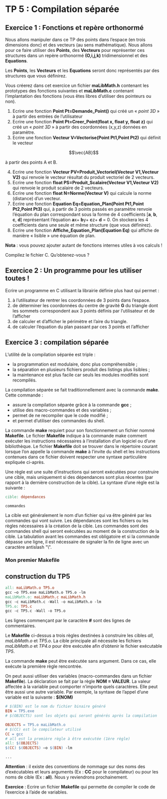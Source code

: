 # TP 5 : Compilation séparée

## Exercice 1 : Fonctions et repère orthonormé
Nous allons manipuler dans ce TP des points dans l’espace (en trois dimensions donc) et des vecteurs (au sens mathématique). Nous allons pour ce faire utiliser des **Points**, des **Vecteurs** pour représenter ces structures dans un repère orthonormé **(**O,i,j,k**)** tridimensionnel et des **Equations**.

Les **Points**, les **Vecteurs** et les **Equations** seront donc représentés par des structures que vous définirez.

Vous créerez dans cet exercice un fichier **maLibMath.h** contenant les prototypes des fonctions suivantes et **maLibMath.c** contenant l’implantation des fonctions (vous êtes libres d’utiliser des pointeurs ou non).

1. Ecrire une fonction **Point Pt=Demande\_Point()** qui créé un « *point 3D* » à partir des entrées de l’utilisateur
2. Ecrire une fonction **Point Pt=Creer\_Point(float x, float y, float z)** qui créé un « *point 3D* » à partir des coordonnées (x,y,z) données en paramètre.
3. Ecrire une fonction **Vecteur V=Vectorise(Point Pt1,Point Pt2)** qui définit le vecteur 
```math
\vec{AB}
```
à partir des points A et B.

4. Ecrire une fonction **Vecteur PV=Produit\_Vectoriel(Vecteur V1,Vecteur V2)** qui renvoie le vecteur résultat du produit vectoriel de 2 vecteurs.
5. Ecrire une fonction **float PS=Produit\_Scalaire(Vecteur V1,Vecteur V2)** qui renvoie le produit scalaire de 2 vecteurs.
6. Ecrire une fonction **float N=Norme(Vecteur V)** qui calcule la norme (distance) d’un vecteur.
7. Ecrire une fonction **Equation Eq=Equation\_Plan(Point Pt1,Point Pt2,Point Pt3)** qui, à partir de 3 points passés en paramètre renvoie l’équation du plan correspondant sous la forme de 4 coefficients [**a**, **b**, **c**, **d**] représentant l’équation **a**x+ **b**y+ **c**z+ **d** = 0.
   On stockera les 4 coefficients dans une seule et même structure (que vous définirez).
8. Ecrire une fonction **Affiche\_Equation\_Plan(Equation Eq)** qui affiche de manière « lisible » une équation de plan.

**Nota** : vous pouvez ajouter autant de fonctions internes utiles à vos calculs !

Compilez le fichier C. Qu’obtenez-vous ?

## Exercice 2 : Un programme pour les utiliser toutes !
Ecrire un programme en C utilisant la librairie définie plus haut qui permet :

1. à l’utilisateur de rentrer les coordonnées de 3 points dans l’espace.
2. de déterminer les coordonnées du centre de gravité **G** du triangle dont les sommets correspondent aux 3 points définis par l’utilisateur et de l’afficher
3. de calculer et d’afficher le périmètre et l’aire du triangle.
4. de calculer l’équation du plan passant par ces 3 points et l’afficher

## Exercice 3 : compilation séparée
L’utilité de la compilation séparée est triple :

* la programmation est modulaire, donc plus compréhensible ;
* la séparation en plusieurs fichiers produit des listings plus lisibles ;
* la maintenance est plus facile car seuls les modules modifiés sont recompilés.

La compilation séparée se fait traditionnellement avec la commande **make**. Cette commande :

* assure la compilation séparée grâce à la commande **gcc** ;
* utilise des macro-commandes et des variables ;
* permet de ne recompiler que le code modifié ;
* et permet d’utiliser des commandes du shell.

La commande **make** requiert pour son fonctionnement un fichier nommé **Makefile**. Le fichier **Makefile** indique à la commande make comment exécuter les instructions nécessaires à l’installation d’un logiciel ou d’une bibliothèque. Le fichier **Makefile** doit se trouver dans le répertoire courant lorsque l’on appelle la commande **make** à l’invite du shell et les instructions contenues dans ce fichier doivent respecter une syntaxe particulière expliquée ci-après.

Une règle est une suite d’instructions qui seront exécutées pour construire une cible, mais uniquement si des dépendances sont plus récentes (par rapport à la dernière construction de la cible). La syntaxe d’une règle est la suivante :

```makefile
cible: dépendances

commandes
```

La cible est généralement le nom d’un fichier qui va être généré par les commandes qui vont suivre. Les dépendances sont les fichiers ou les règles nécessaires à la création de la cible.
Les commandes sont des commandes shell qui seront exécutées au moment de la construction de la cible. La tabulation avant les commandes est obligatoire et si la commande dépasse une ligne, il est nécessaire de signaler la fin de ligne avec un caractère antislash "\\".

### Mon premier Makefile

## construction du TP5
```makefile
all: maLibMath.o TP5.o
gcc –o TP5.exe maLibMath.o TP5.o -lm
maLibMath.o: maLibMath.c maLibMath.h
gcc -c maLibMath.c -Wall -o maLibMath.o -lm
TP5.o: TP5.c
gcc -c TP5.c -Wall -o TP5.o
```

Les lignes commençant par le caractère **#** sont des lignes de commentaires.

Le **Makefile** ci-dessus a trois règles destinées à construire les cibles *all*, *maLibMath.o* et *TP5.o*. La cible principale all nécessite les fichiers *maLibMath.o* et *TP4.o* pour être exécutée afin d’obtenir le fichier exécutable *TP5*.

La commande **make** peut être exécutée sans argument. Dans ce cas, elle exécute la première règle rencontrée.

On peut aussi utiliser des variables (macro-commandes dans un fichier **Makefile**). La déclaration se fait par la règle **NOM = VALEUR**. La valeur affectée à la variable peut comporter n’importe quels caractères. Elle peut être aussi une autre variable.
Par exemple, la syntaxe de l’appel d’une variable est la suivante : **$(NOM)**

```makefile
# $(BIN) est le nom du fichier binaire généré
BIN = TP5.exe
# $(OBJECTS) sont les objets qui seront générés après la compilation

OBJECTS = TP5.o maLibMath.o
# $(CC) est le compilateur utilisé
CC = gcc
# all est la première règle à être exécutée (1ère règle)
all: $(OBJECTS)
$(CC) $(OBJECTS) –o $(BIN) -lm

...
```

**Attention** : il existe des conventions de nommage sur des noms des d’exécutables et leurs arguments (Ex : **CC** pour le compilateur) ou pour les noms de cible (Ex : **all**). Nous y reviendrons prochainement.

**Exercice** : Ecrire un fichier **Makefile** qui permette de compiler le code de l’exercice à l’aide de variables.

